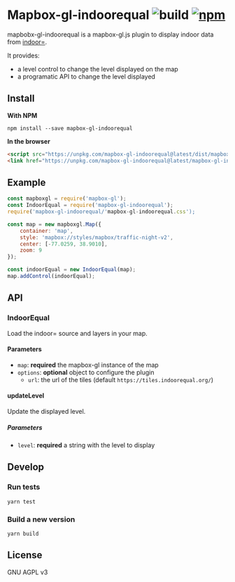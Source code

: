 # Mapbox-gl-indoorequal ![build](https://img.shields.io/github/workflow/status/indoorequal/mapbox-gl-indoorequal/CI) [![npm](https://img.shields.io/npm/v/mapbox-gl-indoorequal)](https://www.npmjs.com/package/mapbox-gl-indoorequal)

mapbobx-gl-indoorequal is a mapbox-gl.js plugin to display indoor data from [indoor=][].

It provides:

- a level control to change the level displayed on the map
- a programatic API to change the level displayed

## Install

**With NPM**

    npm install --save mapbox-gl-indoorequal

**In the browser**

```html
<script src="https://unpkg.com/mapbox-gl-indoorequal@latest/dist/mapbox-gl-indoorequal.umd.min.js"></script>
<link href="https://unpkg.com/mapbox-gl-indoorequal@latest/mapbox-gl-indoorequal.css" rel="stylesheet" />
```

## Example

```javascript
const mapboxgl = require('mapbox-gl');
const IndoorEqual = require('mapbox-gl-indoorequal');
require('mapbox-gl-indoorequal/'mapbox-gl-indoorequal.css');

const map = new mapboxgl.Map({
    container: 'map',
    style: 'mapbox://styles/mapbox/traffic-night-v2',
    center: [-77.0259, 38.9010],
    zoom: 9
});

const indoorEqual = new IndoorEqual(map);
map.addControl(indoorEqual);
```

## API

### IndoorEqual

Load the indoor= source and layers in your map.

#### Parameters

- `map`: **required** the mapbox-gl instance of the map
- `options`: **optional** object to configure the plugin
  - `url`: the url of the tiles (default `https://tiles.indoorequal.org/`)

#### updateLevel

Update the displayed level.

##### Parameters

- `level`: **required** a string with the level to display

## Develop

### Run tests

    yarn test

### Build a new version

    yarn build

## License

GNU AGPL v3

[indoor=]: https://indoorequal.org/
